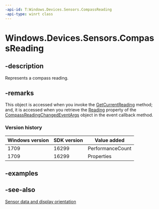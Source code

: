 ```yaml
---
-api-id: T:Windows.Devices.Sensors.CompassReading
-api-type: winrt class
---
```


<!-- Class syntax.
public class CompassReading : Windows.Devices.Sensors.ICompassReading, Windows.Devices.Sensors.ICompassReadingHeadingAccuracy
-->

# Windows.Devices.Sensors.CompassReading

## -description
Represents a compass reading.

## -remarks
This object is accessed when you invoke the [GetCurrentReading](compass_getcurrentreading_1416488181.md) method; and, it is accessed when you retrieve the [Reading](compassreadingchangedeventargs_reading.md) property of the [CompassReadingChangedEventArgs](compassreadingchangedeventargs.md) object in the event callback method.

### Version history

| Windows version | SDK version | Value added |
| -- | -- | -- |
| 1709 | 16299 | PerformanceCount |
| 1709 | 16299 | Properties |

## -examples

## -see-also
[Sensor data and display orientation](https://msdn.microsoft.com/library/f90937f1-edaf-469c-b360-2ed67cb4fad0)
